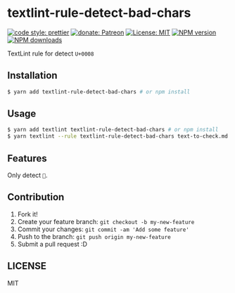 # textlint-rule-detect-bad-chars

[![code style: prettier](https://img.shields.io/badge/code_style-prettier-ff69b4.svg?style=flat-square)](https://github.com/prettier/prettier)
[![donate: Patreon](https://img.shields.io/badge/donate-patreon-orange.svg?style=flat-square)](https://www.patreon.com/potato4d)
[![License: MIT](https://img.shields.io/badge/License-MIT-blue.svg?style=flat-square)](https://opensource.org/licenses/MIT)
[![NPM version](https://img.shields.io/npm/v/textlint-rule-detect-bad-chars.svg?style=flat-square)](https://npmjs.com/package/textlint-rule-detect-bad-chars)
[![NPM downloads](https://img.shields.io/npm/dm/textlint-rule-detect-bad-chars.svg?style=flat-square)](https://npmjs.com/package/textlint-rule-detect-bad-chars)

TextLint rule for detect `U+0008`

## Installation

```bash
$ yarn add textlint-rule-detect-bad-chars # or npm install
```

## Usage

```bash
$ yarn add textlint textlint-rule-detect-bad-chars # or npm install
$ yarn textlint --rule textlint-rule-detect-bad-chars text-to-check.md
```

## Features

Only detect ``.

## Contribution

1. Fork it!
2. Create your feature branch: `git checkout -b my-new-feature`
3. Commit your changes: `git commit -am 'Add some feature'`
4. Push to the branch: `git push origin my-new-feature`
5. Submit a pull request :D

## LICENSE

MIT
